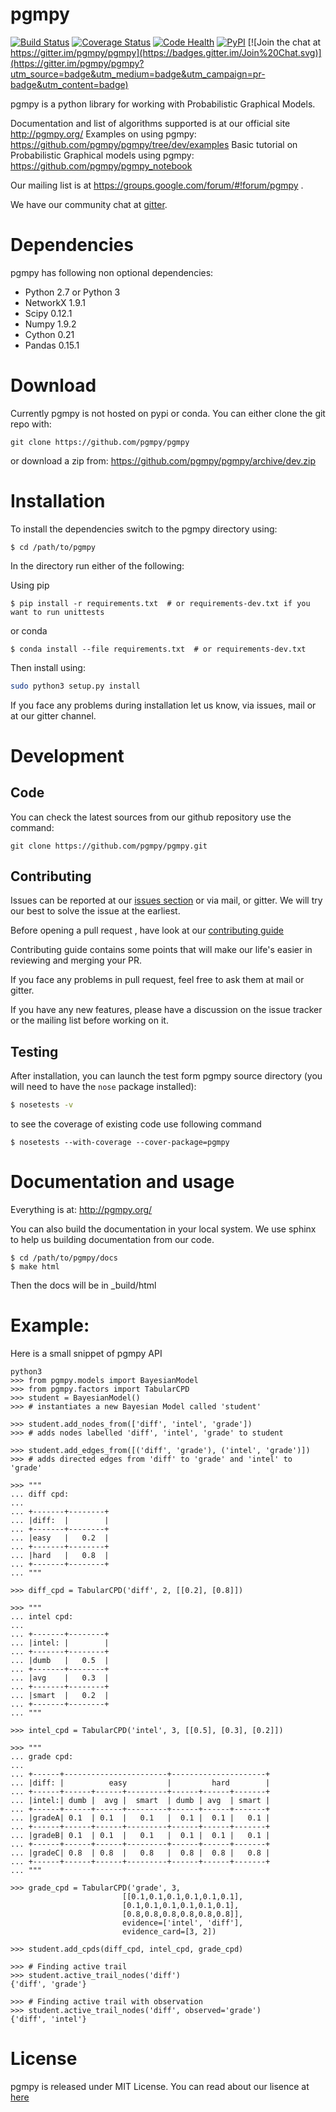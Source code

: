 pgmpy
=====
[![Build Status](https://travis-ci.org/pgmpy/pgmpy.svg?style=flat)](https://travis-ci.org/pgmpy/pgmpy)
[![Coverage Status](https://coveralls.io/repos/pgmpy/pgmpy/badge.svg?branch=dev)](https://coveralls.io/r/pgmpy/pgmpy?branch=dev)
[![Code Health](https://landscape.io/github/pgmpy/pgmpy/dev/landscape.svg?style=flat)](https://landscape.io/github/pgmpy/pgmpy/dev)
[![PyPI](https://img.shields.io/pypi/dd/pgmpy.svg)]()
[![Join the chat at https://gitter.im/pgmpy/pgmpy](https://badges.gitter.im/Join%20Chat.svg)](https://gitter.im/pgmpy/pgmpy?utm_source=badge&utm_medium=badge&utm_campaign=pr-badge&utm_content=badge)

pgmpy is a python library for working with Probabilistic Graphical Models.

Documentation  and list of algorithms supported is at our official site http://pgmpy.org/
Examples on using pgmpy: https://github.com/pgmpy/pgmpy/tree/dev/examples
Basic tutorial on Probabilistic Graphical models using pgmpy: https://github.com/pgmpy/pgmpy_notebook

Our mailing list is at https://groups.google.com/forum/#!forum/pgmpy .

We have our community chat at [gitter](https://gitter.im/pgmpy/pgmpy).

Dependencies
=============
pgmpy has following non optional dependencies:
- Python 2.7 or Python 3
- NetworkX 1.9.1 
- Scipy 0.12.1 
- Numpy 1.9.2 
- Cython 0.21 
- Pandas 0.15.1 

Download
=========
Currently pgmpy is not hosted on pypi or conda.
You can either clone the git repo with:
```
git clone https://github.com/pgmpy/pgmpy
```
or download a zip from: https://github.com/pgmpy/pgmpy/archive/dev.zip

Installation
=============
To install the dependencies switch to the pgmpy directory using:
```
$ cd /path/to/pgmpy
```
In the directory run either of the following:

Using pip
```
$ pip install -r requirements.txt  # or requirements-dev.txt if you want to run unittests
```
or conda
```
$ conda install --file requirements.txt  # or requirements-dev.txt
```

Then install using:

```bash
sudo python3 setup.py install
```

If you face any problems during installation let us know, via issues, mail or at our gitter channel.

Development
============

Code
----

You can check the latest sources from our github repository 
use the command:

    git clone https://github.com/pgmpy/pgmpy.git

Contributing
------------
Issues can be reported at our [issues section](https://github.com/pgmpy/pgmpy/issues) or via mail, or gitter.
We will try our best to solve the issue at the earliest.

Before opening a pull request , have look at our [contributing guide](
https://github.com/pgmpy/pgmpy/blob/dev/Contributing.md)

Contributing guide contains some points that will make our life's easier in reviewing and merging your PR.

If you face any problems in pull request, feel free to ask them at mail or gitter.

If you have any new features, please have a discussion on the issue tracker or the mailing
list before working on it.

Testing
-------

After installation, you can launch the test form pgmpy
source directory (you will need to have the ``nose`` package installed):
```bash
$ nosetests -v
```
to see the coverage of existing code use following command
```
$ nosetests --with-coverage --cover-package=pgmpy
```

Documentation and usage
=======================

Everything is at:
http://pgmpy.org/

You can also build the documentation in your local system. We use sphinx to help us building documentation from our code.
```
$ cd /path/to/pgmpy/docs
$ make html
```
Then the docs will be in _build/html

Example:
========
Here is a small snippet of pgmpy API
```
python3
>>> from pgmpy.models import BayesianModel
>>> from pgmpy.factors import TabularCPD
>>> student = BayesianModel()
>>> # instantiates a new Bayesian Model called 'student'

>>> student.add_nodes_from(['diff', 'intel', 'grade'])
>>> # adds nodes labelled 'diff', 'intel', 'grade' to student

>>> student.add_edges_from([('diff', 'grade'), ('intel', 'grade')])
>>> # adds directed edges from 'diff' to 'grade' and 'intel' to 'grade'

>>> """
... diff cpd:
...
... +-------+--------+
... |diff:  |        |
... +-------+--------+
... |easy	|	0.2	 |
... +-------+--------+
... |hard	|	0.8	 |
... +-------+--------+
... """

>>> diff_cpd = TabularCPD('diff', 2, [[0.2], [0.8]])

>>> """
... intel cpd:
...
... +-------+--------+
... |intel: |        |
... +-------+--------+
... |dumb	|	0.5	 |
... +-------+--------+
... |avg	|	0.3	 |
... +-------+--------+
... |smart	|	0.2	 |
... +-------+--------+
... """

>>> intel_cpd = TabularCPD('intel', 3, [[0.5], [0.3], [0.2]])

>>> """
... grade cpd:
...
... +------+-----------------------+---------------------+
... |diff: |          easy         |         hard        |
... +------+------+------+---------+------+------+-------+
... |intel:| dumb |  avg |  smart  | dumb | avg  | smart |
... +------+------+------+---------+------+------+-------+
... |gradeA| 0.1  | 0.1  |   0.1   |  0.1 |  0.1 |   0.1 |
... +------+------+------+---------+------+------+-------+
... |gradeB| 0.1  | 0.1  |   0.1   |  0.1 |  0.1 |   0.1 |
... +------+------+------+---------+------+------+-------+
... |gradeC| 0.8  | 0.8  |   0.8   |  0.8 |  0.8 |   0.8 |
... +------+------+------+---------+------+------+-------+
... """

>>> grade_cpd = TabularCPD('grade', 3,
					     [[0.1,0.1,0.1,0.1,0.1,0.1],
                         [0.1,0.1,0.1,0.1,0.1,0.1], 
                         [0.8,0.8,0.8,0.8,0.8,0.8]],
					     evidence=['intel', 'diff'],
					     evidence_card=[3, 2])

>>> student.add_cpds(diff_cpd, intel_cpd, grade_cpd)

>>> # Finding active trail
>>> student.active_trail_nodes('diff')
{'diff', 'grade'}

>>> # Finding active trail with observation
>>> student.active_trail_nodes('diff', observed='grade')
{'diff', 'intel'}

```
License
=======
pgmpy is released under MIT License. You can read about our lisence at [here](https://github.com/pgmpy/pgmpy/blob/dev/LICENSE)

